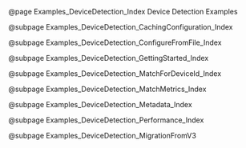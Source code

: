 @page Examples_DeviceDetection_Index Device Detection Examples

@subpage Examples_DeviceDetection_CachingConfiguration_Index

@subpage Examples_DeviceDetection_ConfigureFromFile_Index

@subpage Examples_DeviceDetection_GettingStarted_Index

@subpage Examples_DeviceDetection_MatchForDeviceId_Index

@subpage Examples_DeviceDetection_MatchMetrics_Index

@subpage Examples_DeviceDetection_Metadata_Index

@subpage Examples_DeviceDetection_Performance_Index

@subpage Examples_DeviceDetection_MigrationFromV3
